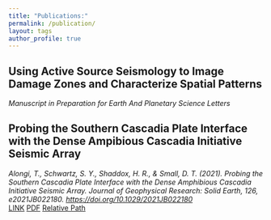 ```yaml
---
title: "Publications:"
permalink: /publication/
layout: tags
author_profile: true
---
```

## Using Active Source Seismology to Image Damage Zones and Characterize Spatial Patterns
*Manuscript in Preparation for Earth And Planetary Science Letters*

## Probing the Southern Cascadia Plate Interface with the Dense Ampibious Cascadia Initiative Seismic Array
*Alongi, T., Schwartz, S. Y., Shaddox, H. R., & Small, D. T. (2021). Probing the Southern Cascadia Plate Interface with the Dense Amphibious Cascadia Initiative Seismic Array. Journal of Geophysical Research: Solid Earth, 126, e2021JB022180. https://doi.org/10.1029/2021JB022180*  
[LINK](https://doi.org/10.1029/2021JB022180) 
[PDF](https://travisalongi.github.io/assets/Files/Alongi_etal_2021JB022180_published.pdf) 
[Relative Path](./assets/Files/Alongi_etal_2021JB022180_published.pdf)
